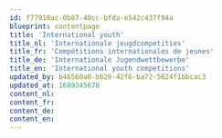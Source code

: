 ```yaml
---
id: f77918ac-0b87-40cc-bfda-e542c437f94a
blueprint: contentpage
title: 'International youth'
title_nl: 'Internationale jeugdcompetities'
title_fr: 'Compétitions internationales de jeunes'
title_de: 'Internationale Jugendwettbewerbe'
title_en: 'International youth competitions'
updated_by: b46560a0-b628-42f6-ba72-5624f1bbcac3
updated_at: 1689345670
content_nl: 
content_fr: 
content_de: 
content_en: 
---
```


